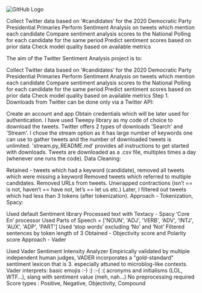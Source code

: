![GitHub Logo](https://github.com/IzabellaExeoulitze/twitter_sentiment_analysis/blob/master/compound2.png)




Collect Twitter data based on ‘#candidates’ for the 2020 Democratic Party Presidential Primaries
Perform Sentiment Analysis on tweets which mention each candidate
Compare sentiment analysis scores to the National Polling for each candidate for the same period
Predict sentiment scores based on prior data
Check model quality based on available metrics









The aim of the Twitter Sentiment Analysis project is to:

Collect Twitter data based on ‘#candidates’ for the 2020 Democratic Party Presidential Primaries
Perform Sentiment Analysis on tweets which mention each candidate
Compare sentiment analysis scores to the National Polling for each candidate for the same period
Predict sentiment scores based on prior data
Check model quality based on available metrics
Step 1. Downloads from Twitter can be done only via a Twitter API:

Create an account and app
Obtain credentials which will be later used for authentication.
I have used Tweepy library as my code of choice to download the tweets. Twitter offers 2 types of downloads 'Search' and 'Stream'. I chose the stream option as it has large number of keywords one can use to gather tweets and the number of downloaded tweets is unlimited. 'stream.py_README.md' provides all instructions to get started with downloads.
Tweets are downloaded as a .csv file, multiples times a day (whenever one runs the code).
Data Cleaning:

Retained - tweets which had a keyword (candidate), removed all tweets which were missing a keyword
Removed tweets which referred to multiple candidates.
Removed URLs from tweets.
Unwrapped contractions (isn’t == is not, haven’t == have not, let’s == let us etc.)
Later, I filtered out tweets which had less than 3 tokens (after tokenization).
Approach - Tokenization, Spacy:

Used default Sentiment library
Processed text with Textacy - Spacy ‘Core En’ processor
Used Parts of Speech = ['NOUN', 'ADJ', 'VERB', 'ADV', 'INTJ', 'AUX', 'ADP', 'PART']
Used ‘stop words’ excluding ‘No’ and ‘Not’
Filtered sentences by token length of 3
Obtained - Objectivity score and Polarity score
Approach - Vader

Used Vader Sentiment Intensity Analyzer
Empirically validated by multiple independent human judges, VADER incorporates a "gold-standard" sentiment lexicon that is 3. especially attuned to microblog-like contexts. Vader interprets:
basic emojis :-) :) :-( :(
acronyms and initialisms (LOL, WTF…), slang with sentiment value (meh, nah…) No preprocessing required
Score types : Positive, Negative, Objectivity, Compound
